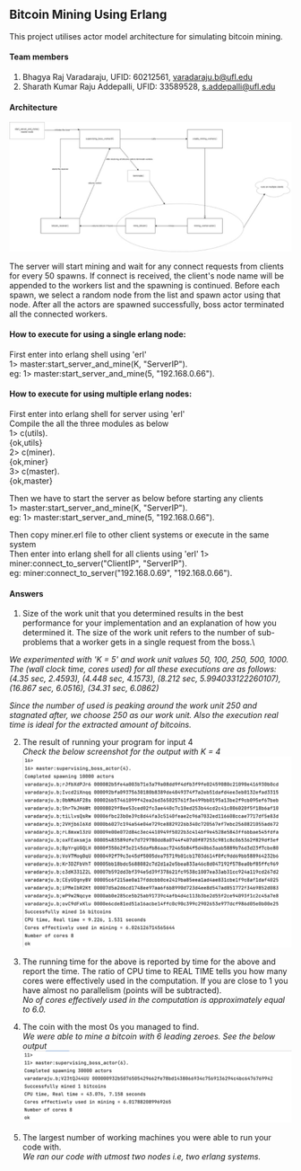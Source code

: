## Bitcoin Mining Using Erlang

This project utilises actor model architecture for simulating bitcoin mining.

#### Team members

1. Bhagya Raj Varadaraju, UFID: 60212561, varadaraju.b@ufl.edu
2. Sharath Kumar Raju Addepalli, UFID: 33589528, s.addepalli@ufl.edu

#### Architecture

![title](project_flow_chart.jpeg)

The server will start mining and wait for any connect requests from clients
for every 50 spawns. If connect is received, the client's node name will be
appended to the workers list and the spawning is continued. Before each spawn,
we select a random node from the list and spawn actor using that node. After all
the actors are spawned successfully, boss actor terminated all the connected workers.

#### How to execute for using a single erlang node:
First enter into erlang shell using 'erl'\
1> master:start_server_and_mine(K, "ServerIP").\
eg: 1> master:start_server_and_mine(5, "192.168.0.66").

#### How to execute for using multiple erlang nodes:
First enter into erlang shell for server using 'erl'\
Compile the all the three modules as below\
1> c(utils).\
{ok,utils}\
2> c(miner).\
{ok,miner}\
3> c(master).\
{ok,master}

Then we have to start the server as below before starting any clients\
1> master:start_server_and_mine(K, "ServerIP").\
eg: 1> master:start_server_and_mine(5, "192.168.0.66").

Then copy miner.erl file to other client systems or execute in the same system\
Then enter into erlang shell for all clients using 'erl'
1> miner:connect_to_server("ClientIP", "ServerIP").\
eg: miner:connect_to_server("192.168.0.69", "192.168.0.66").


#### Answers

1. Size of the work unit that you determined results in the best performance for your implementation and an explanation
   of how you determined it. The size of the work unit refers to the number of sub-problems that a worker gets in a
   single request from the boss.\

_We experimented with 'K = 5' and work unit values 50, 100, 250, 500, 1000. The (wall clock time, cores used) 
for all these executions are as follows: (4.35 sec, 2.4593), (4.448 sec, 4.1573), (8.212 sec, 5.994033122260107),
(16.867 sec, 6.0516), (34.31 sec, 6.0862)_

_Since the number of used is peaking around the work unit 250 and stagnated after, we choose
250 as our work unit. Also the execution real time is ideal for the extracted amount of bitcoins._

2. The result of running your program for input 4\
_Check the below screenshot for the output with K = 4_
   ![title](output_for_4.png)
   
3. The running time for the above is reported by time for the above and report the time. The ratio of CPU time to REAL
   TIME tells you how many cores were effectively used in the computation. If you are close to 1 you have almost no
   parallelism (points will be subtracted).\
_No of cores effectively used in the computation is approximately equal to 6.0._

4. The coin with the most 0s you managed to find.\
_We were able to mine a bitcoin with 6 leading zeroes. See the below output_
   ![title](coin_with_most_zeroes.png)

5. The largest number of working machines you were able to run your code with.\
_We ran our code with utmost two nodes i.e, two erlang systems._ 